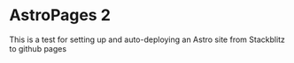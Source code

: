 # AstroPages 2

This is a test for setting up and auto-deploying an Astro site from Stackblitz to github pages